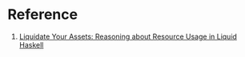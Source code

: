 # Reference

1. [Liquidate Your Assets: Reasoning about Resource Usage in Liquid Haskell](http://www.cs.nott.ac.uk/~pszgmh/liquidate.pdf)

